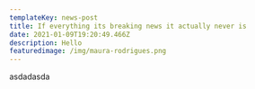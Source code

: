 ```yaml
---
templateKey: news-post
title: If everything its breaking news it actually never is
date: 2021-01-09T19:20:49.466Z
description: Hello
featuredimage: /img/maura-rodrigues.png
---
```

asdadasda